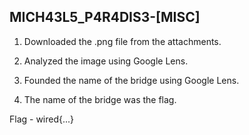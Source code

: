 ## MICH43L5_P4R4DIS3-[MISC]

1. Downloaded the .png file from the attachments.

2. Analyzed the image using Google Lens.

3. Founded the name of the bridge using Google Lens.
 
4. The name of the bridge was the flag.

Flag - wired{...}
